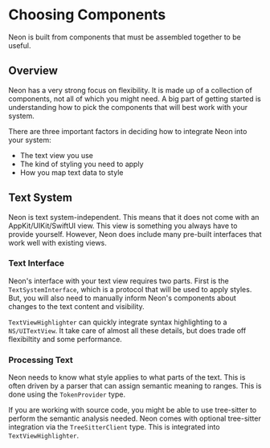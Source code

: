 # Choosing Components

Neon is built from components that must be assembled together to be useful.

## Overview

Neon has a very strong focus on flexibility. It is made up of a collection of components, not all of which you might need. A big part of getting started is understanding how to pick the components that will best work with your system.

There are three important factors in deciding how to integrate Neon into your system:

- The text view you use
- The kind of styling you need to apply
- How you map text data to style

## Text System

Neon is text system-independent. This means that it does not come with an AppKit/UIKit/SwiftUI view. This view is something you always have to provide yourself. However, Neon does include many pre-built interfaces that work well with existing views.

### Text Interface

Neon's interface with your text view requires two parts. First is the `TextSystemInterface`, which is a protocol that will be used to apply styles. But, you will also need to manually inform Neon's components about changes to the text content and visibility.

``TextViewHighlighter`` can quickly integrate syntax highlighting to a `NS/UITextView`. It take care of almost all these details, but does trade off flexibiltity and some performance.

### Processing Text

Neon needs to know what style applies to what parts of the text. This is often driven by a parser that can assign semantic meaning to ranges. This is done using the ``TokenProvider`` type.

If you are working with source code, you might be able to use tree-sitter to perform the semantic analysis needed. Neon comes with optional tree-sitter integration via the `TreeSitterClient` type. This is integrated into ``TextViewHighlighter``.
